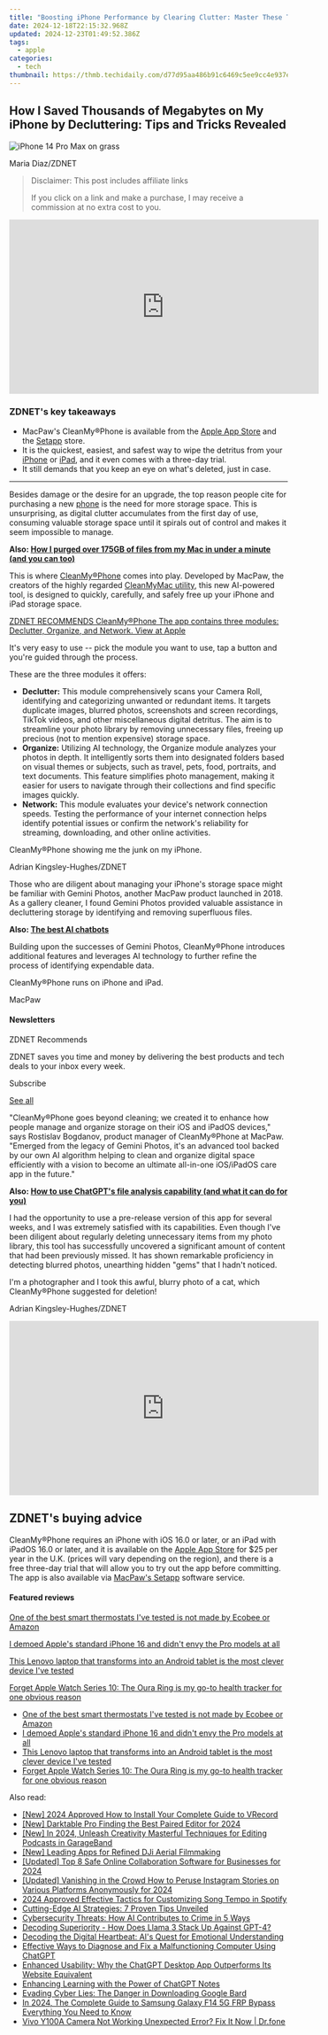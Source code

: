 ```yaml
---
title: "Boosting iPhone Performance by Clearing Clutter: Master These Tricks & Save Precious Memory Space Now!"
date: 2024-12-18T22:15:32.968Z
updated: 2024-12-23T01:49:52.386Z
tags:
  - apple
categories:
  - tech
thumbnail: https://thmb.techidaily.com/d77d95aa486b91c6469c5ee9cc4e937e8d3af5aa50ced6b44ad4148b7b19bd91.jpg
---
```


## How I Saved Thousands of Megabytes on My iPhone by Decluttering: Tips and Tricks Revealed

![iPhone 14 Pro Max on grass](https://www.zdnet.com/a/img/resize/cf6656c521f20a4f372f3c75f9854a3f682edd24/2024/04/22/00ef88f7-4af1-418a-bd38-7e76982f0775/1.jpg?auto=webp&width=1280)

Maria Diaz/ZDNET

>  Disclaimer: This post includes affiliate links
>
>  If you click on a link and make a purchase, I may receive a commission at no extra cost to you.
>

<!-- affiliate ads begin -->
<iframe width="560" height="315" src="https://www.youtube.com/embed/Nl0Z0eth1u4?si=0eecOBNfc--51AJO" title="YouTube video player" frameborder="0" allow="accelerometer; autoplay; clipboard-write; encrypted-media; gyroscope; picture-in-picture; web-share" referrerpolicy="strict-origin-when-cross-origin" allowfullscreen></iframe>
<!-- affiliate ads end -->

### ZDNET's key takeaways

* MacPaw's CleanMy®Phone is available from the [Apple App Store](https://apps.apple.com/app/id1277110040) and the [Setapp](https://macpaw.audw.net/c/159047/66209/1733?&sharedid=zdnet&partnerpropertyid=1980086&u=https%3A%2F%2Fmacpaw.com%2Fsetapp&subId1=zd-%5F%5FCOM%5FCLICK%5FID%5F%5F-dtp) store.
* It is the quickest, easiest, and safest way to wipe the detritus from your [iPhone](https://www.zdnet.com/article/best-iphone/) or [iPad](https://www.zdnet.com/article/best-ipad/), and it even comes with a three-day trial.
* It still demands that you keep an eye on what's deleted, just in case.

---

Besides damage or the desire for an upgrade, the top reason people cite for purchasing a new [phone](https://www.zdnet.com/article/best-phone/) is the need for more storage space. This is unsurprising, as digital clutter accumulates from the first day of use, consuming valuable storage space until it spirals out of control and makes it seem impossible to manage. 

**Also: [How I purged over 175GB of files from my Mac in under a minute (and you can too)](https://www.zdnet.com/article/how-i-purged-over-175gb-of-files-from-my-mac-in-under-a-minute/)**

This is where [CleanMy®Phone](https://apps.apple.com/app/id1277110040) comes into play. Developed by MacPaw, the creators of the highly regarded [CleanMyMac utility](https://macpaw.audw.net/c/159047/66209/1733?&sharedid=zdnet&partnerpropertyid=1980086&u=https%3A%2F%2Fmacpaw.com%2Fstore%2Fcleanmymac&subId1=zd-%5F%5FCOM%5FCLICK%5FID%5F%5F-dtp), this new AI-powered tool, is designed to quickly, carefully, and safely free up your iPhone and iPad storage space. 

[ZDNET RECOMMENDS CleanMy®Phone The app contains three modules: Declutter, Organize, and Network. View at Apple](https://apps.apple.com/app/id1277110040)

It's very easy to use -- pick the module you want to use, tap a button and you're guided through the process. 

These are the three modules it offers: 

* **Declutter:** This module comprehensively scans your Camera Roll, identifying and categorizing unwanted or redundant items. It targets duplicate images, blurred photos, screenshots and screen recordings, TikTok videos, and other miscellaneous digital detritus. The aim is to streamline your photo library by removing unnecessary files, freeing up precious (not to mention expensive) storage space.
* **Organize:** Utilizing AI technology, the Organize module analyzes your photos in depth. It intelligently sorts them into designated folders based on visual themes or subjects, such as travel, pets, food, portraits, and text documents. This feature simplifies photo management, making it easier for users to navigate through their collections and find specific images quickly.
* **Network:** This module evaluates your device's network connection speeds. Testing the performance of your internet connection helps identify potential issues or confirm the network's reliability for streaming, downloading, and other online activities.

CleanMy®Phone showing me the junk on my iPhone.

Adrian Kingsley-Hughes/ZDNET

Those who are diligent about managing your iPhone's storage space might be familiar with Gemini Photos, another MacPaw product launched in 2018\. As a gallery cleaner, I found Gemini Photos provided valuable assistance in decluttering storage by identifying and removing superfluous files. 

**Also: [The best AI chatbots](https://www.zdnet.com/article/best-ai-chatbot/)**

Building upon the successes of Gemini Photos, CleanMy®Phone introduces additional features and leverages AI technology to further refine the process of identifying expendable data. 

CleanMy®Phone runs on iPhone and iPad.

MacPaw

#### Newsletters

ZDNET Recommends

ZDNET saves you time and money by delivering the best products and tech deals to your inbox every week.

 Subscribe

[See all](https://www.zdnet.com/newsletters/)

"CleanMy®Phone goes beyond cleaning; we created it to enhance how people manage and organize storage on their iOS and iPadOS devices," says Rostislav Bogdanov, product manager of CleanMy®Phone at MacPaw. "Emerged from the legacy of Gemini Photos, it's an advanced tool backed by our own AI algorithm helping to clean and organize digital space efficiently with a vision to become an ultimate all-in-one iOS/iPadOS care app in the future." 

**Also: [How to use ChatGPT's file analysis capability (and what it can do for you)](https://www.zdnet.com/article/how-to-use-chatgpts-file-analysis-capability/)**

I had the opportunity to use a pre-release version of this app for several weeks, and I was extremely satisfied with its capabilities. Even though I've been diligent about regularly deleting unnecessary items from my photo library, this tool has successfully uncovered a significant amount of content that had been previously missed. It has shown remarkable proficiency in detecting blurred photos, unearthing hidden "gems" that I hadn't noticed.

I'm a photographer and I took this awful, blurry photo of a cat, which CleanMy®Phone suggested for deletion!

Adrian Kingsley-Hughes/ZDNET

<!-- affiliate ads begin -->
<iframe width="560" height="315" src="https://www.youtube.com/embed/XA_wP7rS9ww?si=LarMG3sEHAhSoL6q" title="YouTube video player" frameborder="0" allow="accelerometer; autoplay; clipboard-write; encrypted-media; gyroscope; picture-in-picture; web-share" referrerpolicy="strict-origin-when-cross-origin" allowfullscreen></iframe>
<!-- affiliate ads end -->

## ZDNET's buying advice

CleanMy®Phone requires an iPhone with iOS 16.0 or later, or an iPad with iPadOS 16.0 or later, and it is available on the [Apple App Store](https://apps.apple.com/app/id1277110040) for $25 per year in the U.K. (prices will vary depending on the region), and there is a free three-day trial that will allow you to try out the app before committing. The app is also available via [MacPaw's Setapp](https://macpaw.audw.net/c/159047/66209/1733?&sharedid=zdnet&partnerpropertyid=1980086&u=https%3A%2F%2Fmacpaw.com%2Fsetapp&subId1=zd-%5F%5FCOM%5FCLICK%5FID%5F%5F-dtp) software service. 

#### Featured reviews

[One of the best smart thermostats I've tested is not made by Ecobee or Amazon](https://www.zdnet.com/article/one-of-the-best-smart-thermostats-ive-tested-is-not-made-by-ecobee-or-amazon/ "One of the best smart thermostats I've tested is not made by Ecobee or Amazon")

[I demoed Apple's standard iPhone 16 and didn't envy the Pro models at all](https://www.zdnet.com/article/why-im-recommending-the-standard-iphone-16-over-the-pro-this-year-and-im-not-alone/ "I demoed Apple's standard iPhone 16 and didn't envy the Pro models at all")

[This Lenovo laptop that transforms into an Android tablet is the most clever device I've tested](https://www.zdnet.com/article/i-tested-lenovos-windows-laptop-that-doubles-as-an-android-tablet-and-it-has-so-much-potential/ "This Lenovo laptop that transforms into an Android tablet is the most clever device I've tested")

[Forget Apple Watch Series 10: The Oura Ring is my go-to health tracker for one obvious reason](https://www.zdnet.com/article/forget-apple-watch-series-10-the-oura-ring-is-my-go-to-health-tracker-for-one-obvious-reason/ "Forget Apple Watch Series 10: The Oura Ring is my go-to health tracker for one obvious reason")

* [One of the best smart thermostats I've tested is not made by Ecobee or Amazon](https://www.zdnet.com/article/one-of-the-best-smart-thermostats-ive-tested-is-not-made-by-ecobee-or-amazon/ "One of the best smart thermostats I've tested is not made by Ecobee or Amazon")
* [I demoed Apple's standard iPhone 16 and didn't envy the Pro models at all](https://www.zdnet.com/article/why-im-recommending-the-standard-iphone-16-over-the-pro-this-year-and-im-not-alone/ "I demoed Apple's standard iPhone 16 and didn't envy the Pro models at all")
* [This Lenovo laptop that transforms into an Android tablet is the most clever device I've tested](https://www.zdnet.com/article/i-tested-lenovos-windows-laptop-that-doubles-as-an-android-tablet-and-it-has-so-much-potential/ "This Lenovo laptop that transforms into an Android tablet is the most clever device I've tested")
* [Forget Apple Watch Series 10: The Oura Ring is my go-to health tracker for one obvious reason](https://www.zdnet.com/article/forget-apple-watch-series-10-the-oura-ring-is-my-go-to-health-tracker-for-one-obvious-reason/ "Forget Apple Watch Series 10: The Oura Ring is my go-to health tracker for one obvious reason")

<ins class="adsbygoogle"
     style="display:block"
     data-ad-format="autorelaxed"
     data-ad-client="ca-pub-7571918770474297"
     data-ad-slot="1223367746"></ins>

<ins class="adsbygoogle"
     style="display:block"
     data-ad-client="ca-pub-7571918770474297"
     data-ad-slot="8358498916"
     data-ad-format="auto"
     data-full-width-responsive="true"></ins>

<span class="atpl-alsoreadstyle">Also read:</span>
<div><ul>
<li><a href="https://visual-screen-recording.techidaily.com/new-2024-approved-how-to-install-your-complete-guide-to-vrecord/"><u>[New] 2024 Approved How to Install Your Complete Guide to VRecord</u></a></li>
<li><a href="https://fox-cloud.techidaily.com/new-darktable-pro-finding-the-best-paired-editor-for-2024/"><u>[New] Darktable Pro Finding the Best Paired Editor for 2024</u></a></li>
<li><a href="https://fox-http.techidaily.com/new-in-2024-unleash-creativity-masterful-techniques-for-editing-podcasts-in-garageband/"><u>[New] In 2024, Unleash Creativity Masterful Techniques for Editing Podcasts in GarageBand</u></a></li>
<li><a href="https://fox-boxes.techidaily.com/new-leading-apps-for-refined-dji-aerial-filmmaking/"><u>[New] Leading Apps for Refined DJi Aerial Filmmaking</u></a></li>
<li><a href="https://visual-screen-recording.techidaily.com/updated-top-8-safe-online-collaboration-software-for-businesses-for-2024/"><u>[Updated] Top 8 Safe Online Collaboration Software for Businesses for 2024</u></a></li>
<li><a href="https://instagram-videos.techidaily.com/updated-vanishing-in-the-crowd-how-to-peruse-instagram-stories-on-various-platforms-anonymously-for-2024/"><u>[Updated] Vanishing in the Crowd How to Peruse Instagram Stories on Various Platforms Anonymously for 2024</u></a></li>
<li><a href="https://article-helps.techidaily.com/2024-approved-effective-tactics-for-customizing-song-tempo-in-spotify/"><u>2024 Approved Effective Tactics for Customizing Song Tempo in Spotify</u></a></li>
<li><a href="https://tech-haven.techidaily.com/cutting-edge-ai-strategies-7-proven-tips-unveiled/"><u>Cutting-Edge AI Strategies: 7 Proven Tips Unveiled</u></a></li>
<li><a href="https://tech-haven.techidaily.com/cybersecurity-threats-how-ai-contributes-to-crime-in-5-ways/"><u>Cybersecurity Threats: How AI Contributes to Crime in 5 Ways</u></a></li>
<li><a href="https://tech-haven.techidaily.com/decoding-superiority-how-does-llama-3-stack-up-against-gpt-4/"><u>Decoding Superiority - How Does Llama 3 Stack Up Against GPT-4?</u></a></li>
<li><a href="https://tech-haven.techidaily.com/decoding-the-digital-heartbeat-ais-quest-for-emotional-understanding/"><u>Decoding the Digital Heartbeat: AI's Quest for Emotional Understanding</u></a></li>
<li><a href="https://tech-haven.techidaily.com/effective-ways-to-diagnose-and-fix-a-malfunctioning-computer-using-chatgpt/"><u>Effective Ways to Diagnose and Fix a Malfunctioning Computer Using ChatGPT</u></a></li>
<li><a href="https://tech-haven.techidaily.com/enhanced-usability-why-the-chatgpt-desktop-app-outperforms-its-website-equivalent/"><u>Enhanced Usability: Why the ChatGPT Desktop App Outperforms Its Website Equivalent</u></a></li>
<li><a href="https://tech-haven.techidaily.com/enhancing-learning-with-the-power-of-chatgpt-notes/"><u>Enhancing Learning with the Power of ChatGPT Notes</u></a></li>
<li><a href="https://tech-haven.techidaily.com/evading-cyber-lies-the-danger-in-downloading-google-bard/"><u>Evading Cyber Lies: The Danger in Downloading Google Bard</u></a></li>
<li><a href="https://android-frp.techidaily.com/in-2024-the-complete-guide-to-samsung-galaxy-f14-5g-frp-bypass-everything-you-need-to-know-by-drfone-android/"><u>In 2024, The Complete Guide to Samsung Galaxy F14 5G FRP Bypass Everything You Need to Know</u></a></li>
<li><a href="https://howto.techidaily.com/vivo-y100a-camera-not-working-unexpected-error-fix-it-now-drfone-by-drfone-fix-android-problems-fix-android-problems/"><u>Vivo Y100A Camera Not Working Unexpected Error? Fix It Now | Dr.fone</u></a></li>
</ul></div>

